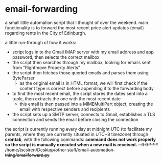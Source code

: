 # email-forwarding

a small little automation script that I thought of over the weekend. main functionality is to forward the most recent price alert updates (email) regarding rents in the City of Edinburgh.

a little run-through of how it works:
- script logs in to the Gmail IMAP server with my email address and app password, then selects the correct mailbox
- the script then searches through my mailbox, looking for emails sent from "Rightmove Property Alerts"
- the script then fetches those queried emails and parses them using ByteParser
  - as the original email is in HTML format, we will first check if the content type is correct before appending       it to the forwarding body
- to find the most recent email, the script stores the dates sent into a tuple, then extracts the one with the most recent date
  - this email is then passed into a MIMEMultiPart object, creating the email with respective senders and recipients
- the script sets up a SMTP server, connects to Gmail, establishes a TLS connection and sends the email before closing the connection

the script is currently running every day at midnight UTC (to facilitate my parents, where they are currently situated in UTC+8 timezone) through **crontab**, with the following commands:
**command does not work properly so the script is manually executed when a new mail is received.**
~~- 0 0 * * * /home/tsesiren/Desktop/other stuff/email-automation-thing/emailforward.py~~

